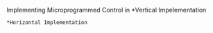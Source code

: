 


  Implementing Microprogrammed Control in
    *Vertical Impelementation


    *Horizontal Implementation
